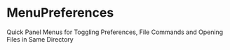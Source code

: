 # MenuPreferences
Quick Panel Menus for Toggling Preferences, File Commands and Opening Files in Same Directory
